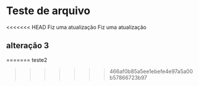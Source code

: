 # Teste de arquivo

<<<<<<< HEAD
Fiz uma atualização
Fiz uma atualização

## alteração 3
=======
teste2
>>>>>>> 466af0b85a5ee1ebefe4e97a5a00b57866723b97
